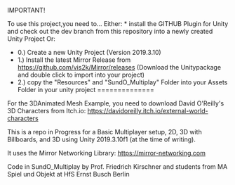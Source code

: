 IMPORTANT!

To use this project,you need to...
Either:  * install the GITHUB Plugin for Unity and check out the dev branch from this repository into a newly created Unity Project
Or:
- 0.) Create a new Unity Project (Version 2019.3.10)
- 1.) Install the latest Mirror Release from https://github.com/vis2k/Mirror/releases (Download the Unitypackage and double click to import into your project)
- 2.) copy the "Resources" and "SundO_Multiplay" Folder into your Assets Folder in your unity project
==============

For the 3DAnimated Mesh Example, you need to download David O'Reilly's 3D Characters from Itch.io:
https://davidoreilly.itch.io/external-world-characters

This is a repo in Progress for a Basic Multiplayer setup, 2D, 3D with Billboards, and 3D
using Unity 2019.3.10f1 (at the time of writing).          

It uses the Mirror Networking Library: https://mirror-networking.com

Code in SundO_Multiplay by Prof. Friedrich Kirschner and students
from MA Spiel und Objekt at HfS Ernst Busch Berlin
